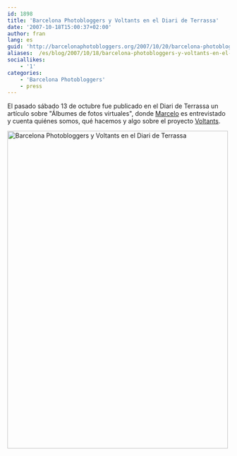 ```yaml
---
id: 1898
title: 'Barcelona Photobloggers y Voltants en el Diari de Terrassa'
date: '2007-10-18T15:00:37+02:00'
author: fran
lang: es
guid: 'http://barcelonaphotobloggers.org/2007/10/20/barcelona-photobloggers-y-voltants-en-el-diari-de-terrassa/'
aliases:  /es/blog/2007/10/18/barcelona-photobloggers-y-voltants-en-el-diari-de-terrassa/
sociallikes:
    - '1'
categories:
    - 'Barcelona Photobloggers'
    - press
---
```


El pasado sábado 13 de octubre fue publicado en el Diari de Terrassa un artículo sobre "Álbumes de fotos virtuales", donde <a href="http://www.marceloaurelio.com/nocturama/">Marcelo</a> es entrevistado y cuenta quiénes somos, qué hacemos y algo sobre el proyecto <a href="http://www.voltants.com/">Voltants</a>.

<a href="http://www.flickr.com/photos/fransimo/1637481335/"><img src="/uploads/2007/10/diarideterrassa.jpg" alt="Barcelona Photobloggers y Voltants en el Diari de Terrassa" width="500" height="720" class="alignnone size-full wp-image-7521"></a>
